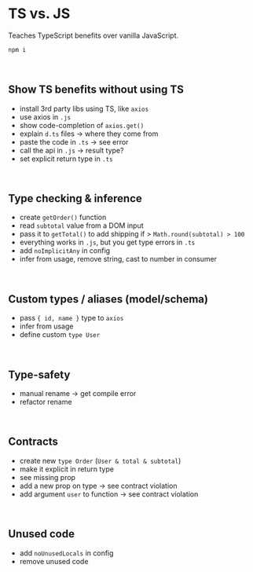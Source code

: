 # TS vs. JS

Teaches TypeScript benefits over vanilla JavaScript.

```bash
npm i
```

<br />

## Show TS benefits without using TS

- install 3rd party libs using TS, like `axios`
- use axios in `.js`
- show code-completion of `axios.get()`
- explain `d.ts` files -> where they come from
- paste the code in `.ts` -> see error
- call the api in `.js` -> result type?
- set explicit return type in `.ts`

<br />

## Type checking & inference

- create `getOrder()` function
- read `subtotal` value from a DOM input
- pass it to `getTotal()` to add shipping if > `Math.round(subtotal) > 100`
- everything works in `.js`, but you get type errors in `.ts`
- add `noImplicitAny` in config
- infer from usage, remove string, cast to number in consumer

<br />

## Custom types / aliases (model/schema)

- pass `{ id, name }` type to `axios`
- infer from usage
- define custom `type User`

<br />

## Type-safety

- manual rename -> get compile error
- refactor rename

<br />

## Contracts

- create new `type Order` (`User & total & subtotal`)
- make it explicit in return type
- see missing prop
- add a new prop on type -> see contract violation
- add argument `user` to function -> see contract violation

<br />

## Unused code

- add `noUnusedLocals` in config
- remove unused code
